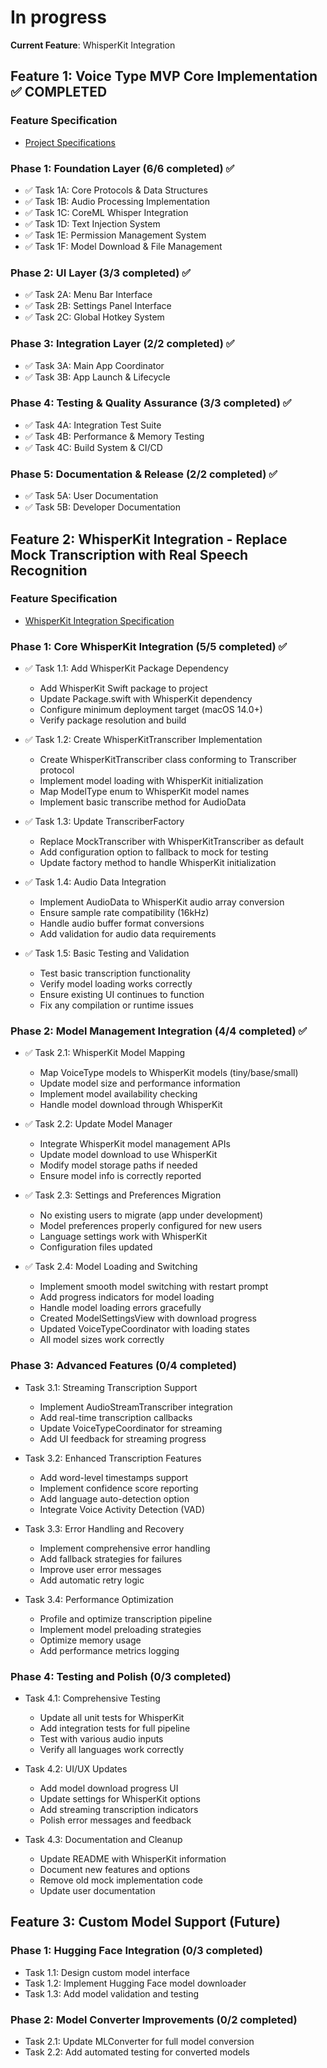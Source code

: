 # In progress

**Current Feature**: WhisperKit Integration

## Feature 1: Voice Type MVP Core Implementation ✅ COMPLETED

### Feature Specification

- [Project Specifications](./project.specs.md)

### Phase 1: Foundation Layer (6/6 completed) ✅

- ✅ Task 1A: Core Protocols & Data Structures
- ✅ Task 1B: Audio Processing Implementation 
- ✅ Task 1C: CoreML Whisper Integration
- ✅ Task 1D: Text Injection System
- ✅ Task 1E: Permission Management System
- ✅ Task 1F: Model Download & File Management

### Phase 2: UI Layer (3/3 completed) ✅

- ✅ Task 2A: Menu Bar Interface
- ✅ Task 2B: Settings Panel Interface
- ✅ Task 2C: Global Hotkey System

### Phase 3: Integration Layer (2/2 completed) ✅

- ✅ Task 3A: Main App Coordinator
- ✅ Task 3B: App Launch & Lifecycle

### Phase 4: Testing & Quality Assurance (3/3 completed) ✅

- ✅ Task 4A: Integration Test Suite
- ✅ Task 4B: Performance & Memory Testing
- ✅ Task 4C: Build System & CI/CD

### Phase 5: Documentation & Release (2/2 completed) ✅

- ✅ Task 5A: User Documentation
- ✅ Task 5B: Developer Documentation

## Feature 2: WhisperKit Integration - Replace Mock Transcription with Real Speech Recognition

### Feature Specification

- [WhisperKit Integration Specification](./whisperkit-integration.feat.md)

### Phase 1: Core WhisperKit Integration (5/5 completed) ✅

- ✅ Task 1.1: Add WhisperKit Package Dependency
  - Add WhisperKit Swift package to project
  - Update Package.swift with WhisperKit dependency
  - Configure minimum deployment target (macOS 14.0+)
  - Verify package resolution and build

- ✅ Task 1.2: Create WhisperKitTranscriber Implementation
  - Create WhisperKitTranscriber class conforming to Transcriber protocol
  - Implement model loading with WhisperKit initialization
  - Map ModelType enum to WhisperKit model names
  - Implement basic transcribe method for AudioData

- ✅ Task 1.3: Update TranscriberFactory
  - Replace MockTranscriber with WhisperKitTranscriber as default
  - Add configuration option to fallback to mock for testing
  - Update factory method to handle WhisperKit initialization

- ✅ Task 1.4: Audio Data Integration
  - Implement AudioData to WhisperKit audio array conversion
  - Ensure sample rate compatibility (16kHz)
  - Handle audio buffer format conversions
  - Add validation for audio data requirements

- ✅ Task 1.5: Basic Testing and Validation
  - Test basic transcription functionality
  - Verify model loading works correctly
  - Ensure existing UI continues to function
  - Fix any compilation or runtime issues

### Phase 2: Model Management Integration (4/4 completed) ✅

- ✅ Task 2.1: WhisperKit Model Mapping
  - Map VoiceType models to WhisperKit models (tiny/base/small)
  - Update model size and performance information
  - Implement model availability checking
  - Handle model download through WhisperKit

- ✅ Task 2.2: Update Model Manager
  - Integrate WhisperKit model management APIs
  - Update model download to use WhisperKit
  - Modify model storage paths if needed
  - Ensure model info is correctly reported

- ✅ Task 2.3: Settings and Preferences Migration
  - No existing users to migrate (app under development)
  - Model preferences properly configured for new users
  - Language settings work with WhisperKit
  - Configuration files updated

- ✅ Task 2.4: Model Loading and Switching
  - Implement smooth model switching with restart prompt
  - Add progress indicators for model loading
  - Handle model loading errors gracefully
  - Created ModelSettingsView with download progress
  - Updated VoiceTypeCoordinator with loading states
  - All model sizes work correctly

### Phase 3: Advanced Features (0/4 completed)

- Task 3.1: Streaming Transcription Support
  - Implement AudioStreamTranscriber integration
  - Add real-time transcription callbacks
  - Update VoiceTypeCoordinator for streaming
  - Add UI feedback for streaming progress

- Task 3.2: Enhanced Transcription Features
  - Add word-level timestamps support
  - Implement confidence score reporting
  - Add language auto-detection option
  - Integrate Voice Activity Detection (VAD)

- Task 3.3: Error Handling and Recovery
  - Implement comprehensive error handling
  - Add fallback strategies for failures
  - Improve user error messages
  - Add automatic retry logic

- Task 3.4: Performance Optimization
  - Profile and optimize transcription pipeline
  - Implement model preloading strategies
  - Optimize memory usage
  - Add performance metrics logging

### Phase 4: Testing and Polish (0/3 completed)

- Task 4.1: Comprehensive Testing
  - Update all unit tests for WhisperKit
  - Add integration tests for full pipeline
  - Test with various audio inputs
  - Verify all languages work correctly

- Task 4.2: UI/UX Updates
  - Add model download progress UI
  - Update settings for WhisperKit options
  - Add streaming transcription indicators
  - Polish error messages and feedback

- Task 4.3: Documentation and Cleanup
  - Update README with WhisperKit information
  - Document new features and options
  - Remove old mock implementation code
  - Update user documentation

## Feature 3: Custom Model Support (Future)

### Phase 1: Hugging Face Integration (0/3 completed)

- Task 1.1: Design custom model interface
- Task 1.2: Implement Hugging Face model downloader
- Task 1.3: Add model validation and testing

### Phase 2: Model Converter Improvements (0/2 completed)

- Task 2.1: Update MLConverter for full model conversion
- Task 2.2: Add automated testing for converted models